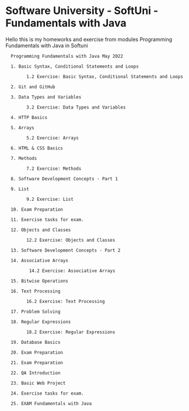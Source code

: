 # Software University - SoftUni - Fundamentals with Java 

Hello this is my homeworks and exercise from modules Programming Fundamentals with Java in Softuni

      Programming Fundamentals with Java May 2022
      
      1. Basic Syntax, Conditional Statements and Loops
      
            1.2 Exercise: Basic Syntax, Conditional Statements and Loops
      
      2. Git and GitHub
      
      3. Data Types and Variables
      
            3.2 Exercise: Data Types and Variables
            
      4. HTTP Basics
      
      5. Arrays
      
            5.2 Exercise: Arrays
            
      6. HTML & CSS Basics
      
      7. Methods
      
            7.2 Exercise: Methods
            
      8. Software Development Concepts - Part 1
      
      9. List
      
            9.2 Exercise: List
            
      10. Exam Preparation
      
      11. Exercise tasks for exam.
      
      12. Objects and Classes
      
            12.2 Exercise: Objects and Classes
            
      13. Software Development Concepts - Part 2
      
      14. Associative Arrays
      
             14.2 Exercise: Associative Arrays
      
      15. Bitwise Operations
      
      16. Text Processing
      
            16.2 Exercise: Text Processing
            
      17. Problem Solving
      
      18. Regular Expressions
      
            18.2 Exercise: Regular Expressions
            
      19. Database Basics
      
      20. Exam Preparation
      
      21. Exam Preparation
      
      22. QA Introduction
      
      23. Basic Web Project
      
      24. Exercise tasks for exam.
      
      25. EXAM Fundamentals with Java
      
      
      
      
      
      
      
      
      
      
      
